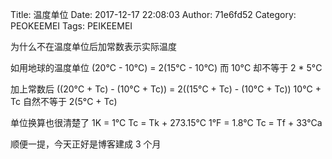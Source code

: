 Title: 温度单位
Date: 2017-12-17 22:08:03
Author: 71e6fd52
Category: PEOKEEMEI
Tags: PEIKEEMEI

为什么不在温度单位后加常数表示实际温度

如用地球的温度单位
(20°C - 10°C) = 2(15°C - 10°C)
而 10°C 却不等于 2 * 5°C

加上常数后
((20°C + Tc) - (10°C + Tc)) = 2((15°C + Tc) - (10°C + Tc))
10°C + Tc 自然不等于 2(5°C + Tc)

单位换算也很清楚了
1K = 1°C
Tc = Tk + 273.15°C
1°F = 1.8°C
Tc = Tf + 33°Ca

顺便一提，今天正好是博客建成 3 个月
